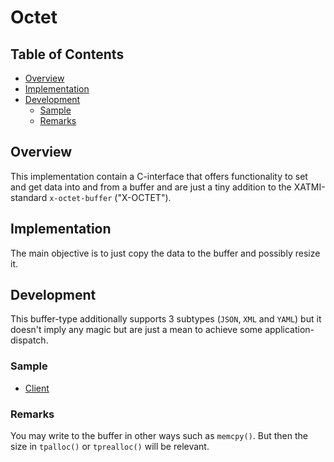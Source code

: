# Octet

## Table of Contents

- [Overview](#markdown-header-overview)
- [Implementation](#markdown-header-implementation)
- [Development](#markdown-header-development)
  * [Sample](#markdown-header-sample)
  * [Remarks](#markdown-header-remarks)

## Overview

This implementation contain a C-interface that offers functionality to set and get data into and from a buffer and are just a tiny addition 
to the XATMI-standard `x-octet-buffer` ("X-OCTET").

## Implementation

The main objective is to just copy the data to the buffer and possibly resize it.

## Development

This buffer-type additionally supports 3 subtypes (`JSON`, `XML` and `YAML`) but it doesn't imply any magic but are just a mean to achieve some application-dispatch.

### Sample

- [Client](./../sample/client/source/octet.cpp)

### Remarks

You may write to the buffer in other ways such as `memcpy()`. But then the size in `tpalloc()` or `tprealloc()` will be relevant.
